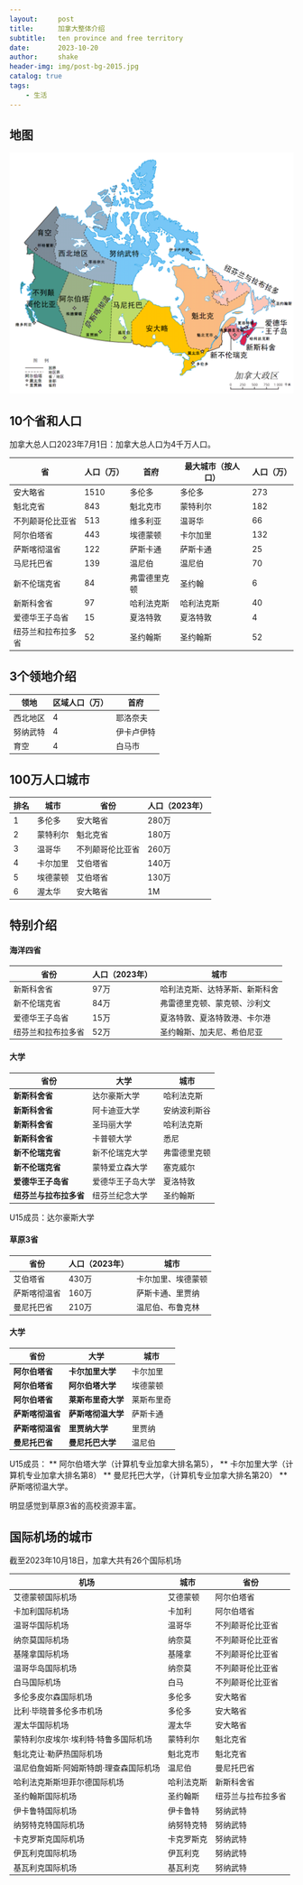 ```yaml
---
layout:     post
title:      加拿大整体介绍
subtitle:   ten province and free territory
date:       2023-10-20
author:     shake
header-img: img/post-bg-2015.jpg
catalog: true
tags:
    - 生活
---
```


## 地图

![加拿大地图](/img/ca-university/ca-map.png "中文")

## 10个省和人口

加拿大总人口2023年7月1日：加拿大总人口为4千万人口。


| 省 | 人口（万） | 首府 | 最大城市（按人口） | 人口（万） |
|---|---|---|---|---|
| 安大略省 | 1510| 多伦多 | 多伦多 | 273 |
| 魁北克省 | 843 | 魁北克市 | 蒙特利尔 | 182 |
| 不列颠哥伦比亚省 | 513 | 维多利亚 | 温哥华 | 66 |
| 阿尔伯塔省 | 443 | 埃德蒙顿 | 卡尔加里 | 132 |
| 萨斯喀彻温省 | 122 | 萨斯卡通 | 萨斯卡通 | 25 |
| 马尼托巴省 | 139 | 温尼伯 | 温尼伯 | 70 |
| 新不伦瑞克省 | 84 | 弗雷德里克顿 | 圣约翰 | 6 |
| 新斯科舍省 | 97 | 哈利法克斯 | 哈利法克斯 | 40 |
| 爱德华王子岛省 | 15 | 夏洛特敦 | 夏洛特敦 | 4 |
| 纽芬兰和拉布拉多省 | 52 | 圣约翰斯 | 圣约翰斯 | 52 |

## 3个领地介绍

| 领地 | 区域人口（万） | 首府 |
|---|---|---|
| 西北地区 | 4 | 耶洛奈夫 |
| 努纳武特 | 4 | 伊卡卢伊特 |
| 育空 | 4 | 白马市 |

## 100万人口城市

| 排名 | 城市 | 省份 | 人口（2023年） |
|---|---|---|---|
| 1 | 多伦多 | 安大略省 | 280万 |
| 2 | 蒙特利尔 | 魁北克省 | 180万 |
| 3 | 温哥华 | 不列颠哥伦比亚省 | 260万 |
| 4 | 卡尔加里 | 艾伯塔省 | 140万 |
| 5 | 埃德蒙顿 | 艾伯塔省 | 130万 |
| 6 | 渥太华 | 安大略省 | 1M |


## 特别介绍

#### 海洋四省

| 省份 | 人口（2023年） | 城市 |
|---|---|---|
| 新斯科舍省 | 97万 | 哈利法克斯、达特茅斯、新斯科舍 |
| 新不伦瑞克省 | 84万 | 弗雷德里克顿、蒙克顿、沙利文 |
| 爱德华王子岛省 | 15万 | 夏洛特敦、夏洛特敦港、卡尔港 |
| 纽芬兰和拉布拉多省 | 52万 | 圣约翰斯、加夫尼、希伯尼亚 |

#### 大学

| 省份 | 大学 | 城市 |
|---|---|---|
| **新斯科舍省** | 达尔豪斯大学 | 哈利法克斯 |
| **新斯科舍省** | 阿卡迪亚大学 | 安纳波利斯谷 |
| **新斯科舍省** | 圣玛丽大学 | 哈利法克斯 |
| **新斯科舍省** | 卡普顿大学 | 悉尼 |
| **新不伦瑞克省** | 新不伦瑞克大学 | 弗雷德里克顿 |
| **新不伦瑞克省** | 蒙特爱立森大学 | 塞克威尔 |
| **爱德华王子岛省** | 爱德华王子岛大学 | 夏洛特敦 |
| **纽芬兰与拉布拉多省** | 纽芬兰纪念大学 | 圣约翰斯 |

U15成员：达尔豪斯大学

#### 草原3省

| 省份 | 人口（2023年） | 城市 |
|---|---|---|
| 艾伯塔省 | 430万 | 卡尔加里、埃德蒙顿 |
| 萨斯喀彻温省 | 160万 | 萨斯卡通、里贾纳 |
| 曼尼托巴省 | 210万 | 温尼伯、布鲁克林 |

#### 大学

| 省份 | 大学 | 城市 |
|---|---|---|
| **阿尔伯塔省** | **卡尔加里大学** | 卡尔加里 |
| **阿尔伯塔省** | **阿尔伯塔大学** | 埃德蒙顿 |
| **阿尔伯塔省** | **莱斯布里奇大学** | 莱斯布里奇 |
| **萨斯喀彻温省** | **萨斯喀彻温大学** | 萨斯卡通 |
| **萨斯喀彻温省** | **里贾纳大学** | 里贾纳 |
| **曼尼托巴省** | **曼尼托巴大学** | 温尼伯 |

U15成员：
** 阿尔伯塔大学（计算机专业加拿大排名第5），
** 卡尔加里大学（计算机专业加拿大排名第8）
** 曼尼托巴大学，（计算机专业加拿大排名第20）
** 萨斯喀彻温大学。

明显感觉到草原3省的高校资源丰富。

## 国际机场的城市

截至2023年10月18日，加拿大共有26个国际机场

| 机场                                   | 城市       | 省份               |
|----------------------------------------|------------|--------------------|
| 艾德蒙顿国际机场                       | 艾德蒙顿   | 阿尔伯塔省         |
| 卡加利国际机场                         | 卡加利     | 阿尔伯塔省         |
| 温哥华国际机场                         | 温哥华     | 不列颠哥伦比亚省   |
| 纳奈莫国际机场                         | 纳奈莫     | 不列颠哥伦比亚省   |
| 基隆拿国际机场                         | 基隆拿     | 不列颠哥伦比亚省   |
| 温哥华岛国际机场                       | 纳奈莫     | 不列颠哥伦比亚省   |
| 白马国际机场                           | 白马       | 不列颠哥伦比亚省   |
| 多伦多皮尔森国际机场                   | 多伦多     | 安大略省           |
| 比利·毕晓普多伦多市机场                | 多伦多     | 安大略省           |
| 渥太华国际机场                         | 渥太华     | 安大略省           |
| 蒙特利尔皮埃尔·埃利特·特鲁多国际机场   | 蒙特利尔   | 魁北克省           |
| 魁北克让·勒萨热国际机场                | 魁北克市   | 魁北克省           |
| 温尼伯詹姆斯·阿姆斯特朗·理查森国际机场 | 温尼伯     | 曼尼托巴省         |
| 哈利法克斯斯坦菲尔德国际机场           | 哈利法克斯 | 新斯科舍省         |
| 圣约翰斯国际机场                       | 圣约翰斯   | 纽芬兰与拉布拉多省 |
| 伊卡鲁特国际机场                       | 伊卡鲁特   | 努纳武特           |
| 纳努特克特国际机场                     | 纳努特克特 | 努纳武特           |
| 卡克罗斯克国际机场                     | 卡克罗斯克 | 努纳武特           |
| 伊瓦利克国际机场                       | 伊瓦利克   | 努纳武特           |
| 基瓦利克国际机场                       | 基瓦利克   | 努纳武特           |
